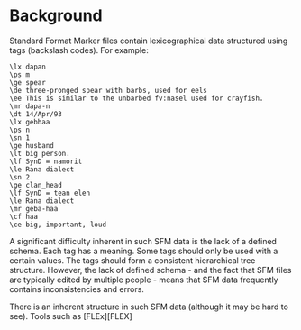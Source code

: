 # Background

Standard Format Marker files contain lexicographical data structured
using tags (backslash codes). For example:

```
\lx dapan
\ps m
\ge spear
\de three-pronged spear with barbs, used for eels
\ee This is similar to the unbarbed fv:nasel used for crayfish.
\mr dapa-n
\dt 14/Apr/93
\lx gebhaa
\ps n
\sn 1
\ge husband
\lt big person.
\lf SynD = namorit
\le Rana dialect
\sn 2
\ge clan_head
\lf SynD = tean elen
\le Rana dialect
\mr geba-haa
\cf haa
\ce big, important, loud
```

A significant difficulty inherent in such SFM data is the lack of a
defined schema. Each tag has a meaning. Some tags should only be used
with a certain values. The tags should form a consistent hierarchical
tree structure. However, the lack of defined schema - and the fact that
SFM files are typically edited by multiple people - means that SFM data
frequently contains inconsistencies and errors.

There is an inherent structure in such SFM data (although it may be
hard to see). Tools such as [FLEx][FLEX]
